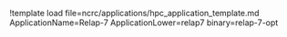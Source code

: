 !template load file=ncrc/applications/hpc_application_template.md ApplicationName=Relap-7 ApplicationLower=relap7 binary=relap-7-opt
